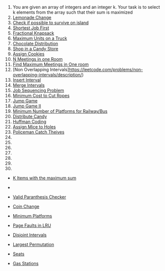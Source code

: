 1. You are given an array of integers and an integer k. Your task is to select k elements from the array such that their sum is maximized
2. [Lemonade Change](https://leetcode.com/problems/lemonade-change/description/)
3. [Check if possible to survive on island](https://www.geeksforgeeks.org/problems/check-if-it-is-possible-to-survive-on-island4922/1)
4. [Shortest Job First](https://www.geeksforgeeks.org/problems/shortest-job-first/1)
5. [Fractional Knapsack](https://www.geeksforgeeks.org/problems/fractional-knapsack-1587115620/1)
6. [Maximum Units on a Truck](https://leetcode.com/problems/maximum-units-on-a-truck/description/)
7. [Chocolate Distribution](https://www.geeksforgeeks.org/problems/chocolate-distribution-problem3825/1)
8. [Shop in a Candy Store](https://www.geeksforgeeks.org/problems/shop-in-candy-store1145/1)
9. [Assign Cookies](https://leetcode.com/problems/assign-cookies/description/)
10. [N Meetings in one Room](https://www.geeksforgeeks.org/problems/n-meetings-in-one-room-1587115620/1)
11. [Find Maximum Meetings in One room](https://www.geeksforgeeks.org/find-maximum-meetings-in-one-room/)
12. [Non Overlapping Intervals]https://leetcode.com/problems/non-overlapping-intervals/description/)
13. [Insert Interval](https://leetcode.com/problems/insert-interval/description/)
14. [Merge Intervals](https://leetcode.com/problems/merge-intervals/description/)
15. [Job Sequencing Problem](https://www.geeksforgeeks.org/problems/job-sequencing-problem-1587115620/1)
16. [Minimum Cost to Cut Ropes](https://www.geeksforgeeks.org/problems/minimum-cost-of-ropes-1587115620/1)
17. [Jump Game](https://leetcode.com/problems/jump-game/description/)
18. [Jump Game II](https://leetcode.com/problems/jump-game-ii/description/)
19. [Minimum Number of Platforms for Railway/Bus](https://www.geeksforgeeks.org/minimum-number-platforms-required-railwaybus-station/) 
20. [Distribute Candy]()
21. [Huffman Coding](https://www.geeksforgeeks.org/problems/huffman-encoding3345/1)
22. [Assign Mice to Holes](https://www.geeksforgeeks.org/problems/assign-mice-holes3053/0)
23. [Policeman Catch Theives](https://www.geeksforgeeks.org/policemen-catch-thieves/)
24.
25.
26.
27.
28.
29.
30.



- [K Items with the maximum sum](https://leetcode.com/problems/k-items-with-the-maximum-sum/description/)
- 
- [Valid Paranthesis Checker](https://leetcode.com/problems/valid-parenthesis-string/description/)
- [Coin Change](https://www.geeksforgeeks.org/find-minimum-number-of-coins-that-make-a-change/)
 
- [Minimum Platforms](https://www.geeksforgeeks.org/problems/minimum-platforms-1587115620/1)


- [Page Faults in LRU](https://www.geeksforgeeks.org/problems/page-faults-in-lru5603/1)

- [Disjoint Intervals]()
- [Largest Permutation]()
- [Seats](https://www.geeksforgeeks.org/minimum-jumps-required-to-make-a-group-of-persons-sit-together/)
- [Gas Stations](https://leetcode.com/problems/gas-station/description/)
